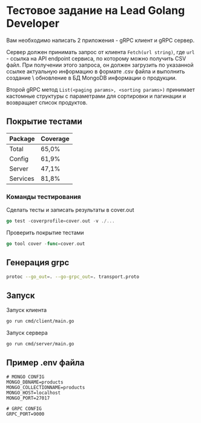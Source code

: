 # Тестовое задание на Lead Golang Developer

Вам необходимо написать 2 приложения - gRPC клиент и gRPC сервер.

Сервер должен принимать запрос от клиента `Fetch(url string)`, где `url` - ссылка на API endpoint сервиса, по которому можно получить CSV файл. При получении этого запроса, он должен загрузить по указанной ссылке актуальную информацию в формате .csv файла и выполнить создание \ обновление в БД MongoDB информации о продукции.

Второй gRPC метод `List(<paging params>, <sorting params>)` принимает кастомные структуры с параметрами для сортировки и пагинации и возвращает список продуктов.

## Покрытие тестами

| Package | Coverage |
|---|---|
| Total | 65,0% |
| Config | 61,9% |
| Server | 47,1% |
| Services | 81,8% |

### **Команды тестирования**

Сделать тесты и записать результаты в cover.out

```go
go test -coverprofile=cover.out -v ./...
```

Проверить покрытие тестами

```go
go tool cover -func=cover.out
```

## Генерация grpc

```bash
protoc --go_out=. --go-grpc_out=. transport.proto
```

## Запуск

Запуск клиента

```bash
go run cmd/client/main.go
```

Запуск сервера

```bash
go run cmd/server/main.go
```

## Пример .env файла

```env
# MONGO CONFIG
MONGO_DBNAME=products
MONGO_COLLECTIONNAME=products
MONGO_HOST=localhost
MONGO_PORT=27017

# GRPC CONFIG
GRPC_PORT=9000
```
